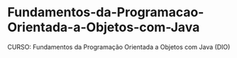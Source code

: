 # Fundamentos-da-Programacao-Orientada-a-Objetos-com-Java
CURSO: Fundamentos da Programação Orientada a Objetos com Java (DIO)
